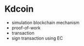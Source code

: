 # Kdcoin
- simulation blockchain mechanism
- proof-of-work
- transaction
- sign transaction using EC
